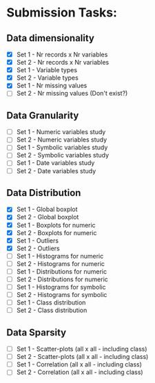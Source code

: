 # Submission Tasks: 

## Data dimensionality

- [x] Set 1 - Nr records x Nr variables
- [x] Set 2 - Nr records x Nr variables
- [x] Set 1 - Variable types
- [x] Set 2 - Variable types
- [x] Set 1 - Nr missing values
- [ ] Set 2 - Nr missing values (Don't exist?)

## Data Granularity

- [ ] Set 1 - Numeric variables study
- [ ] Set 2 - Numeric variables study
- [ ] Set 1 - Symbolic variables study
- [ ] Set 2 - Symbolic variables study
- [ ] Set 1 - Date variables study
- [ ] Set 2 - Date variables study

## Data Distribution

- [x] Set 1 - Global boxplot
- [x] Set 2 - Global boxplot
- [x] Set 1 - Boxplots for numeric
- [x] Set 2 - Boxplots for numeric
- [x] Set 1 - Outliers
- [x] Set 2 - Outliers
- [ ] Set 1 - Histograms for numeric
- [ ] Set 2 - Histograms for numeric
- [ ] Set 1 - Distributions for numeric
- [ ] Set 2 - Distributions for numeric
- [ ] Set 1 - Histograms for symbolic
- [ ] Set 2 - Histograms for symbolic
- [ ] Set 1 - Class distribution
- [ ] Set 2 - Class distribution

## Data Sparsity

- [ ] Set 1 - Scatter-plots (all x all - including class)
- [ ] Set 2 - Scatter-plots (all x all - including class)
- [ ] Set 1 - Correlation (all x all - including class)
- [ ] Set 2 - Correlation (all x all - including class)